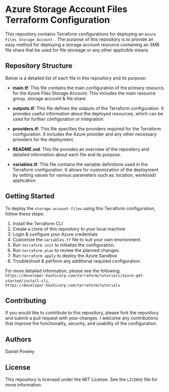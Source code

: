# Azure Storage Account Files Terraform Configuration

This repository contains Terraform configurations for deploying an `Azure Files Storage Account `. The purpose of this repository is to provide an easy method for deploying a storage account resource containing an SMB file share that be used for file storeage or any other applicible means

## Repository Structure

Below is a detailed list of each file in this repository and its purpose:

- **main.tf**: This file contains the main configuration of the primary resourcs for the Azure Files Storage Account. This includes the main resource group, storage account & file share

- **outputs.tf**: This file defines the outputs of the Terraform configuration. It provides useful information about the deployed resources, which can be used for further configuration or integration.

- **providers.tf**: This file specifies the providers required for the Terraform configuration. It includes the Azure provider and any other necessary providers for the deployment.

- **README.md**: This file provides an overview of the repository and detailed information about each file and its purpose.

- **variables.tf**: This file contains the variable definitions used in the Terraform configuration. It allows for customization of the deployment by setting values for various parameters such as: location, workload/ application. 

## Getting Started

To deploy the `storage-account-files` using this Terraform configuration, follow these steps:

1. Install the Terraform CLI
2. Create a clone of this repository to your local machine
3. Login & configure your Azure credentials
4. Customize the `variables.tf` file to suit your own envrionment. 
5. Run `terraform init` to initialize the configuration.
6. Run `terraform plan` to review the planned changes. 
7. Run `terraform apply` to deploy the Azure Sandbox
8. Troubleshoot & perform any additional required configuration.

For more detailed information, please see the following: `https://developer.hashicorp.com/terraform/tutorials/azure-get-started/install-cli`, `https://developer.hashicorp.com/terraform/tutorials`

## Contributing

If you would like to contribute to this repository, please fork the repository and submit a pull request with your changes. I welcome any contributions that improve the functionality, security, and usability of the configuration.

## Authors
Daniel Powley

## License

This repository is licensed under the MIT License. See the `LICENSE` file for more information.